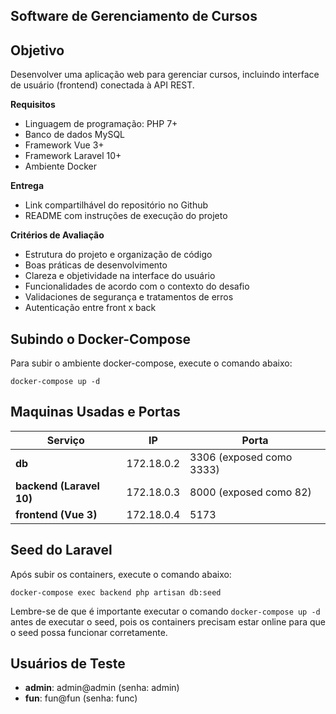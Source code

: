 Software de Gerenciamento de Cursos
-----------------------------------

Objetivo
--------

Desenvolver uma aplicação web para gerenciar cursos, incluindo interface de usuário (frontend) conectada à API REST.

**Requisitos**

* Linguagem de programação: PHP 7+
* Banco de dados MySQL
* Framework Vue 3+
* Framework Laravel 10+
* Ambiente Docker

**Entrega**

* Link compartilhável do repositório no Github
* README com instruções de execução do projeto

**Critérios de Avaliação**

* Estrutura do projeto e organização de código
* Boas práticas de desenvolvimento
* Clareza e objetividade na interface do usuário
* Funcionalidades de acordo com o contexto do desafio
* Validaciones de segurança e tratamentos de erros
* Autenticação entre front x back

**Subindo o Docker-Compose**
-----------------------------

Para subir o ambiente docker-compose, execute o comando abaixo:
```
docker-compose up -d
```

**Maquinas Usadas e Portas**
-------------------------

| Serviço | IP | Porta |
| --- | --- | --- |
| **db** | 172.18.0.2 | 3306 (exposed como 3333) |
| **backend (Laravel 10)** | 172.18.0.3 | 8000 (exposed como 82) |
| **frontend (Vue 3)** | 172.18.0.4 | 5173 |

**Seed do Laravel**
------------------

Após subir os containers, execute o comando abaixo:
```
docker-compose exec backend php artisan db:seed
```

Lembre-se de que é importante executar o comando `docker-compose up -d` antes de executar o seed, pois os containers precisam estar online para que o seed possa funcionar corretamente.

**Usuários de Teste**
----------------------

* **admin**: admin@admin (senha: admin)
* **fun**: fun@fun (senha: func)
